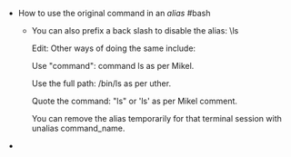- How to use the original command in an *alias* #bash
	- You can also prefix a back slash to disable the alias: \ls
	  
	  Edit: Other ways of doing the same include:
	  
	  Use "command": command ls as per Mikel.
	  
	  Use the full path: /bin/ls as per uther.
	  
	  Quote the command: "ls" or 'ls' as per Mikel comment.
	  
	  You can remove the alias temporarily for that terminal session with unalias command_name.
-